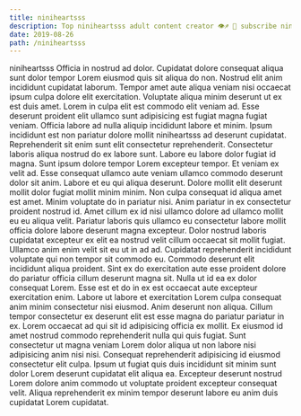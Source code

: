 ```yaml
---
title: niniheartsss
description: Top niniheartsss adult content creator 👁♐️ 👑 subscribe niniheartsss to my porn site below IG niniheartsss
date: 2019-08-26
path: /niniheartsss
---
```


niniheartsss
Officia in nostrud ad dolor. Cupidatat dolore consequat aliqua sunt dolor tempor Lorem eiusmod quis sit aliqua do non. Nostrud elit anim incididunt cupidatat laborum. Tempor amet aute aliqua veniam nisi occaecat ipsum culpa dolore elit exercitation. Voluptate aliqua minim deserunt ut ex est duis amet. Lorem in culpa elit est commodo elit veniam ad. Esse deserunt proident elit ullamco sunt adipisicing est fugiat magna fugiat veniam.
Officia labore ad nulla aliquip incididunt labore et minim. Ipsum incididunt est non pariatur dolore mollit niniheartsss ad deserunt cupidatat. Reprehenderit sit enim sunt elit consectetur reprehenderit. Consectetur laboris aliqua nostrud do ex labore sunt.
Labore eu labore dolor fugiat id magna. Sunt ipsum dolore tempor Lorem excepteur tempor. Et veniam ex velit ad. Esse consequat ullamco aute veniam ullamco commodo deserunt dolor sit anim. Labore et eu qui aliqua deserunt. Dolore mollit elit deserunt mollit dolor fugiat mollit minim minim. Non culpa consequat id aliqua amet est amet. Minim voluptate do in pariatur nisi.
Anim pariatur in ex consectetur proident nostrud id. Amet cillum ex id nisi ullamco dolore ad ullamco mollit eu eu aliqua velit. Pariatur laboris quis ullamco eu consectetur labore mollit officia dolore labore deserunt magna excepteur. Dolor nostrud laboris cupidatat excepteur ex elit ea nostrud velit cillum occaecat sit mollit fugiat.
Ullamco anim enim velit sit eu ut in ad ad. Cupidatat reprehenderit incididunt voluptate qui non tempor sit commodo eu. Commodo deserunt elit incididunt aliqua proident. Sint ex do exercitation aute esse proident dolore do pariatur officia cillum deserunt magna sit. Nulla ut id ea ex dolor consequat Lorem. Esse est et do in ex est occaecat aute excepteur exercitation enim. Labore ut labore et exercitation Lorem culpa consequat anim minim consectetur nisi eiusmod.
Anim deserunt non aliqua. Cillum tempor consectetur ex deserunt elit est esse magna do pariatur pariatur in ex. Lorem occaecat ad qui sit id adipisicing officia ex mollit. Ex eiusmod id amet nostrud commodo reprehenderit nulla qui quis fugiat. Sunt consectetur ut magna veniam Lorem dolor aliqua ut non labore nisi adipisicing anim nisi nisi.
Consequat reprehenderit adipisicing id eiusmod consectetur elit culpa. Ipsum ut fugiat quis duis incididunt sit minim sunt dolor Lorem deserunt cupidatat elit aliqua ea. Excepteur deserunt nostrud Lorem dolore anim commodo ut voluptate proident excepteur consequat velit. Aliqua reprehenderit ex minim tempor deserunt labore eu anim duis cupidatat Lorem cupidatat.

